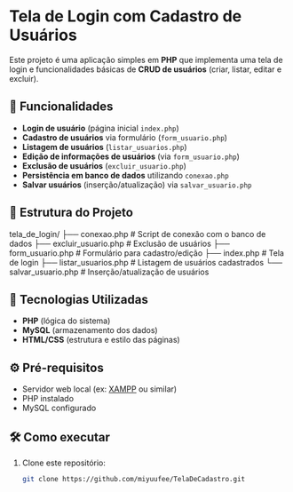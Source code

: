 # Tela de Login com Cadastro de Usuários

Este projeto é uma aplicação simples em **PHP** que implementa uma tela de login e funcionalidades básicas de **CRUD de usuários** (criar, listar, editar e excluir).  

## 📌 Funcionalidades

- **Login de usuário** (página inicial `index.php`)
- **Cadastro de usuários** via formulário (`form_usuario.php`)
- **Listagem de usuários** (`listar_usuarios.php`)
- **Edição de informações de usuários** (via `form_usuario.php`)
- **Exclusão de usuários** (`excluir_usuario.php`)
- **Persistência em banco de dados** utilizando `conexao.php`
- **Salvar usuários** (inserção/atualização) via `salvar_usuario.php`

## 📂 Estrutura do Projeto

tela_de_login/
├── conexao.php # Script de conexão com o banco de dados
├── excluir_usuario.php # Exclusão de usuários
├── form_usuario.php # Formulário para cadastro/edição
├── index.php # Tela de login
├── listar_usuarios.php # Listagem de usuários cadastrados
└── salvar_usuario.php # Inserção/atualização de usuários

## 🚀 Tecnologias Utilizadas

- **PHP** (lógica do sistema)
- **MySQL** (armazenamento dos dados)
- **HTML/CSS** (estrutura e estilo das páginas)

## ⚙️ Pré-requisitos

- Servidor web local (ex: [XAMPP](https://www.apachefriends.org/) ou similar)  
- PHP instalado
- MySQL configurado

## 🛠️ Como executar

1. Clone este repositório:
   ```bash
   git clone https://github.com/miyuufee/TelaDeCadastro.git
